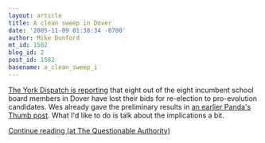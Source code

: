 ```yaml
---
layout: article
title: A clean sweep in Dover
date: '2005-11-09 01:38:34 -0700'
author: Mike Dunford
mt_id: 1582
blog_id: 2
post_id: 1582
basename: a_clean_sweep_i
---
```

[The York Dispatch is reporting](http://www.yorkdispatch.com/local/ci_3196053?rss) that eight out of the eight incumbent school board members in Dover have lost their bids for re-election to pro-evolution candidates. Wes already gave the preliminary results in [an earlier Panda's Thumb post](/archives/2005/11/apparent-end-of.html). What I'd like to do is talk about the implications a bit. 

[Continue reading (at The Questionable Authority)](http://thequestionableauthority.blogspot.com/2005/11/clean-sweep-in-dover.html)
